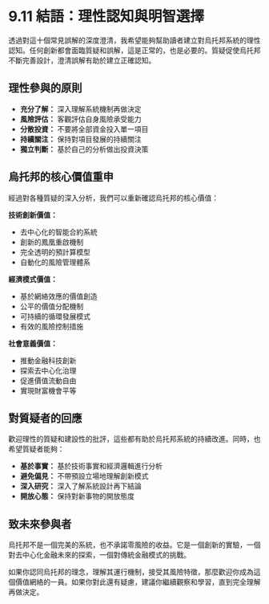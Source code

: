# 9.11 結語：理性認知與明智選擇

透過對這十個常見誤解的深度澄清，我希望能夠幫助讀者建立對烏托邦系統的理性認知。任何創新都會面臨質疑和誤解，這是正常的，也是必要的。質疑促使烏托邦不斷完善設計，澄清誤解有助於建立正確認知。

## 理性參與的原則

- **充分了解：** 深入理解系統機制再做決定
- **風險評估：** 客觀評估自身風險承受能力
- **分散投資：** 不要將全部資金投入單一項目
- **持續關注：** 保持對項目發展的持續關注
- **獨立判斷：** 基於自己的分析做出投資決策

## 烏托邦的核心價值重申

經過對各種質疑的深入分析，我們可以重新確認烏托邦的核心價值：

**技術創新價值：**
- 去中心化的智能合約系統
- 創新的鳳凰重啟機制
- 完全透明的預計算模型
- 自動化的風險管理體系

**經濟模式價值：**
- 基於網絡效應的價值創造
- 公平的價值分配機制
- 可持續的循環發展模式
- 有效的風險控制措施

**社會意義價值：**
- 推動金融科技創新
- 探索去中心化治理
- 促進價值流動自由
- 實現財富機會平等

## 對質疑者的回應

歡迎理性的質疑和建設性的批評，這些都有助於烏托邦系統的持續改進。同時，也希望質疑者能夠：

- **基於事實：** 基於技術事實和經濟邏輯進行分析
- **避免偏見：** 不帶預設立場地理解創新模式
- **深入研究：** 深入了解系統設計再下結論
- **開放心態：** 保持對新事物的開放態度

## 致未來參與者

烏托邦不是一個完美的系統，也不承諾零風險的收益。它是一個創新的實驗，一個對去中心化金融未來的探索，一個對傳統金融模式的挑戰。

如果你認同烏托邦的理念，理解其運行機制，接受其風險特徵，那麼歡迎你成為這個價值網絡的一員。如果你對此還有疑慮，建議你繼續觀察和學習，直到完全理解再做決定。